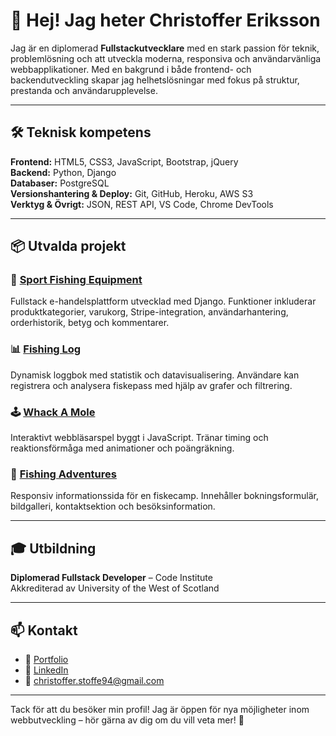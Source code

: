 # 👋 Hej! Jag heter Christoffer Eriksson

Jag är en diplomerad **Fullstackutvecklare** med en stark passion för teknik, problemlösning och att utveckla moderna, responsiva och användarvänliga webbapplikationer. Med en bakgrund i både frontend- och backendutveckling skapar jag helhetslösningar med fokus på struktur, prestanda och användarupplevelse.

---

## 🛠️ Teknisk kompetens

**Frontend:** HTML5, CSS3, JavaScript, Bootstrap, jQuery  
**Backend:** Python, Django  
**Databaser:** PostgreSQL  
**Versionshantering & Deploy:** Git, GitHub, Heroku, AWS S3  
**Verktyg & Övrigt:** JSON, REST API, VS Code, Chrome DevTools

---

## 📦 Utvalda projekt

### 🎣 [Sport Fishing Equipment](https://github.com/StoffeEriksson/sport-fishing-equipment)  
Fullstack e-handelsplattform utvecklad med Django. Funktioner inkluderar produktkategorier, varukorg, Stripe-integration, användarhantering, orderhistorik, betyg och kommentarer.

### 📊 [Fishing Log](https://github.com/StoffeEriksson/fishing-log)  
Dynamisk loggbok med statistik och datavisualisering. Användare kan registrera och analysera fiskepass med hjälp av grafer och filtrering.

### 🕹️ [Whack A Mole](https://github.com/StoffeEriksson/whack-a-mole)  
Interaktivt webbläsarspel byggt i JavaScript. Tränar timing och reaktionsförmåga med animationer och poängräkning.

### 🌲 [Fishing Adventures](https://github.com/StoffeEriksson/fishing-adventures)  
Responsiv informationssida för en fiskecamp. Innehåller bokningsformulär, bildgalleri, kontaktsektion och besöksinformation.

---

## 🎓 Utbildning

**Diplomerad Fullstack Developer** – Code Institute  
Akkrediterad av University of the West of Scotland

---

## 📫 Kontakt

- 🔗 [Portfolio](https://stoffeeriksson.github.io/portfolio)  
- 💼 [LinkedIn](https://www.linkedin.com/in/christoffer-eriksson-29b783349/)  
- 📧 [christoffer.stoffe94@gmail.com](mailto:christoffer.stoffe94@gmail.com)

---

Tack för att du besöker min profil! Jag är öppen för nya möjligheter inom webbutveckling – hör gärna av dig om du vill veta mer! 🚀
